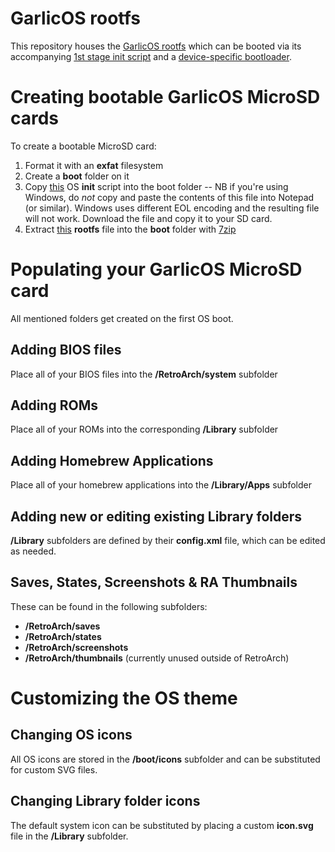 # GarlicOS rootfs
This repository houses the [GarlicOS rootfs](https://github.com/GarlicOS/buildroot/releases/latest) which can be booted via its accompanying [1st stage init script](https://github.com/GarlicOS/init_template/raw/main/init) and a [device-specific bootloader](https://github.com/orgs/GarlicOS/repositories?q=bootloader).

# Creating bootable GarlicOS MicroSD cards
To create a bootable MicroSD card:
1. Format it with an **exfat** filesystem
2. Create a **boot** folder on it
3. Copy [this](https://github.com/GarlicOS/init_template/raw/main/init) OS **init** script into the boot folder -- NB if you're using Windows, do _not_ copy and paste the contents of this file into Notepad (or similar). Windows uses different EOL encoding and the resulting file will not work. Download the file and copy it to your SD card.
4. Extract [this](https://github.com/GarlicOS/buildroot/releases/latest) **rootfs** file into the **boot** folder with [7zip](https://www.7-zip.org/download.html)

# Populating your GarlicOS MicroSD card
All mentioned folders get created on the first OS boot.
## Adding BIOS files
Place all of your BIOS files into the **/RetroArch/system** subfolder
## Adding ROMs
Place all of your ROMs into the corresponding **/Library** subfolder
## Adding Homebrew Applications
Place all of your homebrew applications into the **/Library/Apps** subfolder
## Adding new or editing existing Library folders
**/Library** subfolders are defined by their **config.xml** file, which can be edited as needed.
## Saves, States, Screenshots & RA Thumbnails
These can be found in the following subfolders:
- **/RetroArch/saves**
- **/RetroArch/states**
- **/RetroArch/screenshots**
- **/RetroArch/thumbnails** (currently unused outside of RetroArch)

# Customizing the OS theme
## Changing OS icons
All OS icons are stored in the **/boot/icons** subfolder and can be substituted for custom SVG files.

## Changing Library folder icons
The default system icon can be substituted by placing a custom **icon.svg** file in the **/Library** subfolder.
